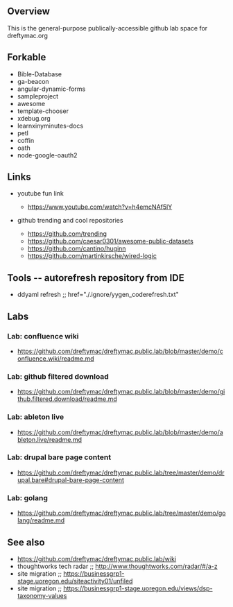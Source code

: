 ## Overview

This is the general-purpose publically-accessible github lab space for dreftymac.org

## Forkable

* Bible-Database
* ga-beacon
* angular-dynamic-forms
* sampleproject
* awesome
* template-chooser
* xdebug.org
* learnxinyminutes-docs
* petl
* coffin
* oath
* node-google-oauth2

## Links

* youtube fun link
   * https://www.youtube.com/watch?v=h4emcNAf5lY

* github trending and cool repositories
    * https://github.com/trending
    * https://github.com/caesar0301/awesome-public-datasets
    * https://github.com/cantino/huginn
    * https://github.com/martinkirsche/wired-logic

## Tools -- autorefresh repository from IDE

* ddyaml refresh  ;;  href="./.ignore/yygen_coderefresh.txt"

## Labs

### Lab: confluence wiki

* https://github.com/dreftymac/dreftymac.public.lab/blob/master/demo/confluence.wiki/readme.md

### Lab: github filtered download

* https://github.com/dreftymac/dreftymac.public.lab/blob/master/demo/github.filtered.download/readme.md

### Lab: ableton live

* https://github.com/dreftymac/dreftymac.public.lab/blob/master/demo/ableton.live/readme.md

### Lab: drupal bare page content

* https://github.com/dreftymac/dreftymac.public.lab/tree/master/demo/drupal.bare#drupal-bare-page-content

### Lab: golang

* https://github.com/dreftymac/dreftymac.public.lab/tree/master/demo/golang/readme.md

## See also

* https://github.com/dreftymac/dreftymac.public.lab/wiki
* thoughtworks tech radar ;; http://www.thoughtworks.com/radar/#/a-z
* site migration  ;;  https://businessgrp1-stage.uoregon.edu/siteactivity01/unfiled
* site migration  ;;  https://businessgrp1-stage.uoregon.edu/views/dsp-taxonomy-values
